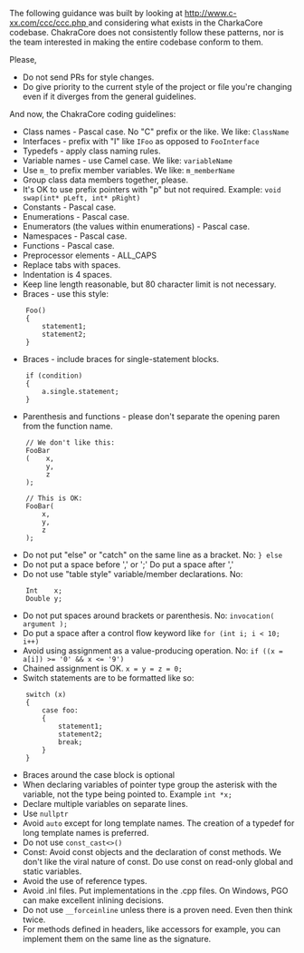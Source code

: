 The following guidance was built by looking at [http://www.c-xx.com/ccc/ccc.php ](http://www.c-xx.com/ccc/ccc.php )and considering what exists in the CharkaCore codebase. ChakraCore does not consistently follow these patterns, nor is the team interested in making the entire codebase conform to them. 

Please,
* Do not send PRs for style changes.
* Do give priority to the current style of the project or file you're changing even if it diverges from the general guidelines.

And now, the ChakraCore coding guidelines:

* Class names - Pascal case. No "C" prefix or the like. We like: `ClassName`
* Interfaces - prefix with "I" like `IFoo` as opposed to `FooInterface`
* Typedefs - apply class naming rules.
* Variable names - use Camel case. We like: `variableName`
* Use `m_` to prefix member variables. We like: `m_memberName`
* Group class data members together, please.
* It's OK to use prefix pointers with "p" but not required. Example: `void swap(int* pLeft, int* pRight)`
* Constants - Pascal case.
* Enumerations - Pascal case.
* Enumerators (the values within enumerations) - Pascal case.
* Namespaces - Pascal case.
* Functions - Pascal case.
* Preprocessor elements - ALL_CAPS
* Replace tabs with spaces. 
* Indentation is 4 spaces.
* Keep line length reasonable, but 80 character limit is not necessary.
* Braces - use this style:  
```
    Foo()  
    {  
        statement1;  
        statement2;  
    }
```

* Braces - include braces for single-statement blocks.
```
    if (condition)
    {
        a.single.statement;
    }
```
* Parenthesis and functions - please don't separate the opening paren from the function name.
```
    // We don't like this:
    FooBar
    (    x,
         y,
         z
    );
```

```
    // This is OK:
    FooBar(
        x,
        y,
        z
    ); 
```
* Do not put "else" or "catch" on the same line as a bracket. No: `} else`
* Do not put a space before ',' or ';' Do put a space after ','
* Do not use "table style" variable/member declarations. No:
```
    Int    x;
    Double y;
```
* Do not put spaces around brackets or parenthesis. No: `invocation( argument );`
* Do put a space after a control flow keyword like `for (int i; i < 10; i++)`
* Avoid using assignment as a value-producing operation. No: `if ((x = a[i]) >= '0' && x <= '9')`
* Chained assignment is OK. `x = y = z = 0;`
* Switch statements are to be formatted like so:
```
    switch (x)
    {
        case foo:
        {
            statement1;
            statement2;
            break;
        }
    }
```
* Braces around the case block is optional
* When declaring variables of pointer type group the asterisk with the variable, not the type being pointed to. Example `int *x;`
* Declare multiple variables on separate lines.
* Use `nullptr`
* Avoid `auto` except for long template names. The creation of a typedef for long template names is preferred.
* Do not use `const_cast<>()`
* Const: Avoid const objects and the declaration of const methods. We don't like the viral nature of const. Do use const on read-only global and static variables.
* Avoid the use of reference types.
* Avoid .inl files. Put implementations in the .cpp files. On Windows, PGO can make excellent inlining decisions.
* Do not use `__forceinline` unless there is a proven need. Even then think twice.
* For methods defined in headers, like accessors for example, you can implement them on the same line as the signature. 
